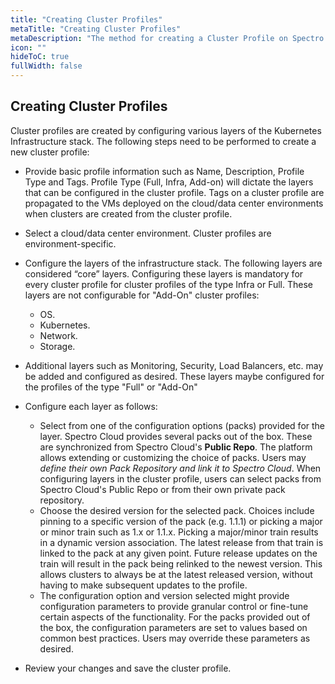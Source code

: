 ```yaml
---
title: "Creating Cluster Profiles"
metaTitle: "Creating Cluster Profiles"
metaDescription: "The method for creating a Cluster Profile on Spectro Cloud"
icon: ""
hideToC: true
fullWidth: false
---
```


## Creating Cluster Profiles

Cluster profiles are created by configuring various layers of the Kubernetes Infrastructure stack. The following steps need to be performed to create a new cluster profile:

* Provide basic profile information such as Name, Description, Profile Type and Tags. Profile Type (Full, Infra, Add-on) will dictate the layers that can be configured in the cluster profile. Tags on a cluster profile are propagated to the VMs deployed on the cloud/data center environments when clusters are created from the cluster profile.
* Select a cloud/data center environment. Cluster profiles are environment-specific.
* Configure the layers of the infrastructure stack. The following layers are considered “core” layers. Configuring these layers is mandatory for every cluster profile for cluster profiles of the type Infra or Full. These layers are not configurable for "Add-On" cluster profiles:
  * OS.
  * Kubernetes.
  * Network.
  * Storage.

* Additional layers such as Monitoring, Security, Load Balancers, etc. may be added and configured as desired. These layers maybe configured for the profiles of the type "Full" or "Add-On"
* Configure each layer as follows:
  * Select from one of the configuration options (packs) provided for the layer. Spectro Cloud provides several packs out of the box. These are synchronized from Spectro Cloud's **Public Repo**. The platform allows extending or customizing the choice of packs. Users may *define their own Pack Repository and link it to Spectro Cloud*. When configuring layers in the cluster profile, users can select packs from Spectro Cloud's Public Repo or from their own private pack repository.
  * Choose the desired version for the selected pack. Choices include pinning to a specific version of the pack (e.g. 1.1.1) or picking a major or minor train such as 1.x or 1.1.x. Picking a major/minor train results in a dynamic version association. The latest release from that train is linked to the pack at any given point. Future release updates on the train will result in the pack being relinked to the newest version. This allows clusters to always be at the latest released version, without having to make subsequent updates to the profile.
  * The configuration option and version selected might provide configuration parameters to provide granular control or fine-tune certain aspects of the functionality. For the packs provided out of the box, the configuration parameters are set to values based on common best practices. Users may override these parameters as desired.

* Review your changes and save the cluster profile.
